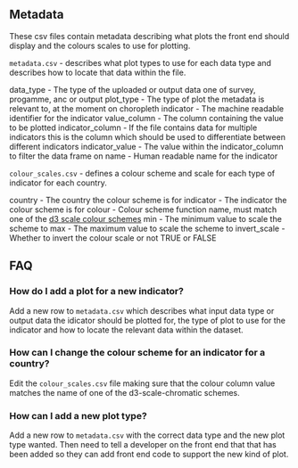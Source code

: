 ## Metadata

These csv files contain metadata describing what plots the front end should display and the colours scales to use for plotting.

`metadata.csv` - describes what plot types to use for each data type and describes how to locate that data within the file.

data_type - The type of the uploaded or output data one of survey, progamme, anc or output
plot_type - The type of plot the metadata is relevant to, at the moment on choropleth
indicator - The machine readable identifier for the indicator 
value_column - The column containing the value to be plotted
indicator_column - If the file contains data for multiple indicators this is the column which should be used to differentiate between different indicators
indicator_value - The value within the indicator_column to filter the data frame on
name - Human readable name for the indicator


`colour_scales.csv` - defines a colour scheme and scale for each type of indicator for each country.

country - The country the colour scheme is for
indicator - The indicator the colour scheme is for
colour - Colour scheme function name, must match one of the [d3 scale colour schemes](https://github.com/d3/d3-scale-chromatic#api-reference)
min - The minimum value to scale the scheme to
max - The maximum value to scale the scheme to
invert_scale - Whether to invert the colour scale or not TRUE or FALSE

## FAQ

### How do I add a plot for a new indicator?
Add a new row to `metadata.csv` which describes what input data type or output data the idicator should be plotted for, the type of plot to use for the indicator and how to locate the relevant data within the dataset.

### How can I change the colour scheme for an indicator for a country?
Edit the `colour_scales.csv` file making sure that the colour column value matches the name of one of the d3-scale-chromatic schemes.

### How can I add a new plot type?
Add a new row to `metadata.csv` with the correct data type and the new plot type wanted. Then need to tell a developer on the front end that that has been added so they can add front end code to support the new kind of plot.
